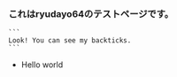 ### これはryudayo64のテストページです。
````
```
Look! You can see my backticks.
```
````
* Hello world
  <?php?>
